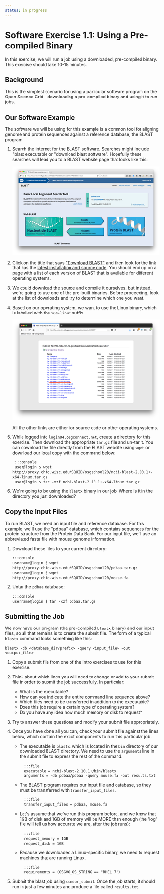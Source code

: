 ```yaml
---
status: in progress
---
```


<style type="text/css"> pre em { font-style: normal; background-color: yellow; } pre strong { font-style: normal; font-weight: bold; color: \#008; } </style>

Software Exercise 1.1: Using a Pre-compiled Binary
===================================================

In this exercise, we will run a job using a downloaded, pre-compiled binary. This exercise should take 10-15 minutes.

Background
----------

This is the simplest scenario for using a particular software program on the Open Science Grid - downloading a pre-compiled binary and using it to run jobs. 

Our Software Example
--------------------

The software we will be using for this example is a common tool for aligning genome and protein sequences against a
reference database, the BLAST program.

1.  Search the internet for the BLAST software.  Searches might include "blast executable or "download blast software".  Hopefully these searches will lead you to a BLAST website page that looks like this:

    ![BLAST landing page](/materials/sw/files/part1-ex1-blast-landing-page.png)

1.  Click on the title that says ["Download BLAST"](/materials/sw/files/part1-ex1-blast-front-page.png) and then look for the link that has the [latest installation and source code](/materials/sw/files/part1-ex1-blast-dl-page.png).  You should end up on a page with a list of each version of BLAST that is available for different operating systems.

1.  We could download the source and compile it ourselves, but instead, we're going to use one of the pre-built binaries.  Before proceeding, look at the list of downloads and try to determine which one you want. 

1.  Based on our operating system, we want to use the Linux binary, which is labelled with the `x64-linux` suffix. 

	![BLAST downloads](/materials/sw/files/part1-ex1-blast-src-page.png)

	All the other links are either for source code or other operating systems. 
	
1. While logged into `login04.osgconnect.net`, create a directory for this exercise. Then download the appropriate `tar.gz` file and un-tar it. You can download the file directly from the BLAST website using `wget` or download our local copy with the command below: 

        :::console
        user@login $ wget http://proxy.chtc.wisc.edu/SQUID/osgschool20/ncbi-blast-2.10.1+-x64-linux.tar.gz
        user@login $ tar -xzf ncbi-blast-2.10.1+-x64-linux.tar.gz

1.  We're going to be using the `blastx` binary in our job. Where is it in the directory you just downloaded?

Copy the Input Files
--------------------

To run BLAST, we need an input file and reference database. For this example, we'll use the "pdbaa" database, which contains sequences for the protein structure from the Protein Data Bank. For our input file, we'll use an abbreviated fasta file with mouse genome information.

1.  Download these files to your current directory: 

        :::console
        username@login $ wget http://proxy.chtc.wisc.edu/SQUID/osgschool20/pdbaa.tar.gz
        username@login $ wget http://proxy.chtc.wisc.edu/SQUID/osgschool20/mouse.fa

1.  Untar the `pdbaa` database: 

        :::console
        username@login $ tar -xzf pdbaa.tar.gz


Submitting the Job
------------------

We now have our program (the pre-compiled `blastx` binary) and our input files, so all that remains is to create the submit file. The form of a typical `blastx` command looks something like this:

```file
blastx -db <database_dir/prefix> -query <input_file> -out <output_file>
```

1.   Copy a submit file from one of the intro exercises to use for this exercise. 

1. Think about which lines you will need to change or add to your submit file in order to submit the job successfully. In particular:    
	-   What is the executable?
	-   How can you indicate the entire command line sequence above?
	-   Which files need to be transferred in addition to the executable?
	-   Does this job require a certain type of operating system?
	-   Do you have any idea how much memory or disk to request?

1. Try to answer these questions and modify your submit file appropriately.

1. Once you have done all you can, check your submit file against the lines below, which contain the exact components to run this particular job.

    * The executable is `blastx`, which is located in the `bin` directory of our downloaded BLAST directory. We need to use the `arguments` line in the submit file to express the rest of the command. 
    
            :::file
            executable = ncbi-blast-2.10.1+/bin/blastx
            arguments = -db pdbaa/pdbaa -query mouse.fa -out results.txt

    * The BLAST program requires our input file and database, so they must be transferred with `transfer_input_files`. 
    
            :::file
            transfer_input_files = pdbaa, mouse.fa
	    
    * Let's assume that we've run this program before, and we know that 1GB of disk and 1GB of memory will be MORE than enough (the 'log' file will tell us how accurate we are, after the job runs): 
    
            :::file
            request_memory = 1GB
	    	request_disk = 1GB

    * Because we downloaded a Linux-specific binary, we need to request machines that are running Linux. 
    
            :::file
            requirements = (OSGVO_OS_STRING == "RHEL 7")

1. Submit the blast job using `condor_submit`. Once the job starts, it should run in just a few minutes and produce a file called `results.txt`.

